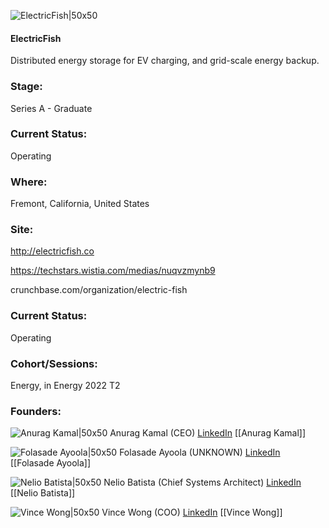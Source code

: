 

![ElectricFish|50x50](https://apimg.techstars.com/connect/images/image_files/623cb9c7f01b4e0008ca2840/original/EF_solo_logo_%28purple%29.png)

#### ElectricFish
Distributed energy storage for EV charging, and grid-scale energy backup.

### Stage: 
Series A - Graduate 

### Current Status: 
Operating

### Where:
Fremont, California, United States

### Site:
http://electricfish.co

https://techstars.wistia.com/medias/nuqvzmynb9

crunchbase.com/organization/electric-fish

### Current Status: 
Operating

### Cohort/Sessions: 
Energy, in Energy 2022 T2

### Founders: 

![Anurag Kamal|50x50](https://www.f6s.com/content-resource/profiles/2759541_th2.jpg) Anurag Kamal (CEO) [LinkedIn](https://linkedin.com/in/anurag-kamal) [[Anurag Kamal]]

![Folasade Ayoola|50x50](https://www.f6s.com/content-resource/profiles/2759581_th2.jpg) Folasade Ayoola (UNKNOWN) [LinkedIn](https://linkedin.com/in/folasadeayoola) [[Folasade Ayoola]]

![Nelio Batista|50x50]() Nelio Batista (Chief Systems Architect) [LinkedIn](https://linkedin.com/in/neliobatistanjr) [[Nelio Batista]]

![Vince Wong|50x50]() Vince Wong (COO) [LinkedIn](https://linkedin.com/in/vincecwong) [[Vince Wong]]


